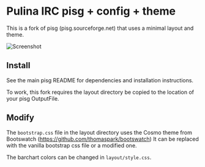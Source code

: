 # Pulina IRC pisg + config + theme

This is a fork of pisg (pisg.sourceforge.net) that uses a minimal layout and theme.

![Screenshot](https://i.imgur.com/6AN7gMm.png "Screenshot")

## Install

See the main pisg README for dependencies and installation instructions.

To work, this fork requires the layout directory be copied to the location of your pisg OutputFile.

## Modify

The `bootstrap.css` file in the layout directory uses the Cosmo theme from Bootswatch (https://github.com/thomaspark/bootswatch)
It can be replaced with the vanilla bootstrap css file or a modified one.

The barchart colors can be changed in `layout/style.css`.
